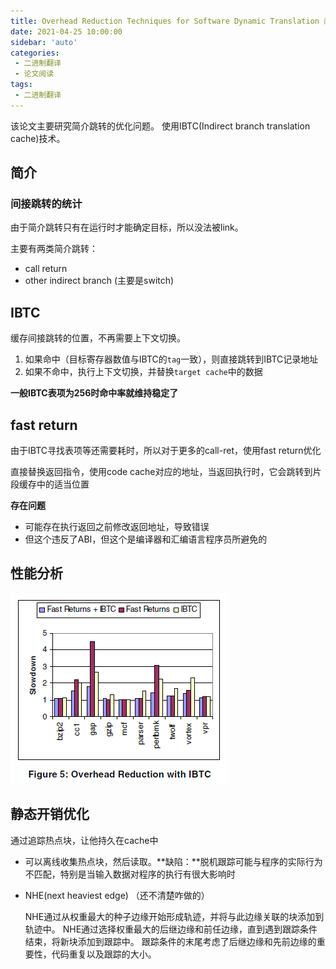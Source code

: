 ```yaml
---
title: Overhead Reduction Techniques for Software Dynamic Translation 阅读
date: 2021-04-25 10:00:00
sidebar: 'auto'
categories:
 - 二进制翻译
 - 论文阅读
tags:
 - 二进制翻译
---
```


该论文主要研究简介跳转的优化问题。
使用IBTC(Indirect branch translation cache)技术。

<!-- more -->

## 简介

### 间接跳转的统计

由于简介跳转只有在运行时才能确定目标，所以没法被link。

主要有两类简介跳转：
- call return
- other indirect branch (主要是switch)

## IBTC

缓存间接跳转的位置，不再需要上下文切换。

1. 如果命中（目标寄存器数值与IBTC的`tag`一致），则直接跳转到IBTC记录地址
2. 如果不命中，执行上下文切换，并替换`target cache`中的数据

**一般IBTC表项为256时命中率就维持稳定了**

## fast return

由于IBTC寻找表项等还需要耗时，所以对于更多的call-ret，使用fast return优化

直接替换返回指令，使用code cache对应的地址，当返回执行时，它会跳转到片段缓存中的适当位置

**存在问题**

- 可能存在执行返回之前修改返回地址，导致错误
- 但这个违反了ABI，但这个是编译器和汇编语言程序员所避免的

## 性能分析

![image-20210425185220953](./pic/image-20210425185220953.png)

## 静态开销优化

通过追踪热点块，让他持久在cache中

- 可以离线收集热点块，然后读取。**缺陷：**脱机跟踪可能与程序的实际行为不匹配，特别是当输入数据对程序的执行有很大影响时

- NHE(next heaviest edge) （还不清楚咋做的）

  NHE通过从权重最大的种子边缘开始形成轨迹，并将与此边缘关联的块添加到轨迹中。 NHE通过选择权重最大的后继边缘和前任边缘，直到遇到跟踪条件结束，将新块添加到跟踪中。 跟踪条件的末尾考虑了后继边缘和先前边缘的重要性，代码重复以及跟踪的大小。
